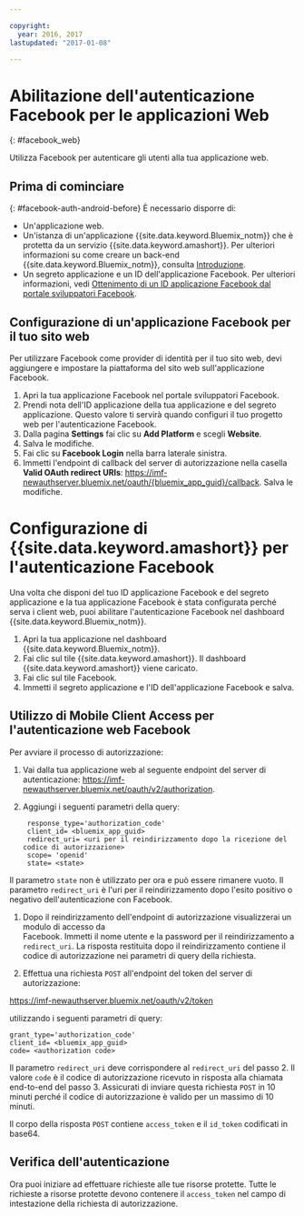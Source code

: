 ```yaml
---

copyright:
  year: 2016, 2017
lastupdated: "2017-01-08"

---
```


# Abilitazione dell'autenticazione Facebook per le applicazioni Web
{: #facebook_web}

Utilizza  Facebook per autenticare gli utenti alla tua applicazione web.

## Prima di cominciare
{: #facebook-auth-android-before}
È necessario disporre di:
* Un'applicazione web.  
* Un'istanza di un'applicazione  {{site.data.keyword.Bluemix_notm}} che è protetta da un servizio {{site.data.keyword.amashort}}. Per ulteriori informazioni su come creare un back-end {{site.data.keyword.Bluemix_notm}}, consulta [Introduzione](index.html).
* Un segreto applicazione e un ID dell'applicazione Facebook. Per ulteriori informazioni, vedi [Ottenimento di un ID applicazione Facebook dal portale sviluppatori Facebook](https://console.{DomainName}/docs/services/mobileaccess/facebook-auth-overview.html#facebook-appID).


## Configurazione di un'applicazione Facebook per il tuo sito web
Per utilizzare Facebook come provider di identità per il tuo sito web, devi aggiungere e impostare la piattaforma del sito web sull'applicazione Facebook.

1. Apri la tua applicazione Facebook nel portale sviluppatori Facebook.
1. Prendi nota dell'ID applicazione della tua applicazione e del segreto applicazione. Questo valore ti servirà quando configuri il tuo progetto web per l'autenticazione Facebook.
1. Dalla pagina **Settings** fai clic su **Add Platform** e scegli **Website**.
1. Salva le modifiche.
1. Fai clic su **Facebook Login** nella barra laterale sinistra.
1. Immetti l'endpoint di callback del server di autorizzazione nella casella **Valid OAuth redirect URIs**: https://imf-newauthserver.bluemix.net/oauth/{bluemix_app_guid}/callback. Salva le modifiche.




# Configurazione di {{site.data.keyword.amashort}} per l'autenticazione Facebook
Una volta che disponi del tuo ID applicazione Facebook e del segreto applicazione e la tua applicazione Facebook è stata configurata perché serva i client web, puoi abilitare l'autenticazione Facebook nel dashboard  {{site.data.keyword.Bluemix_notm}}.

1. Apri la tua applicazione nel dashboard {{site.data.keyword.Bluemix_notm}}.
1. Fai clic sul tile {{site.data.keyword.amashort}}. Il dashboard {{site.data.keyword.amashort}} viene caricato.
1. Fai clic sul tile Facebook.
1. Immetti il segreto applicazione e l'ID dell'applicazione Facebook e salva.




## Utilizzo di Mobile Client Access per l'autenticazione web Facebook

Per avviare il processo di autorizzazione:

1. Vai dalla tua applicazione web al seguente endpoint del server di autenticazione:  https://imf-newauthserver.bluemix.net/oauth/v2/authorization.

1. Aggiungi i seguenti parametri della query:
   ```
    response_type='authorization_code'
    client_id= <bluemix_app_guid>
    redirect_uri= <uri per il reindirizzamento dopo la ricezione del codice di autorizzazione>
    scope= 'openid'
    state= <state>
    ```


  Il parametro `state` non è utilizzato per ora e può essere rimanere vuoto.
  Il parametro `redirect_uri` è l'uri per il reindirizzamento dopo l'esito positivo o negativo dell'autenticazione con Facebook.

1. Dopo il reindirizzamento dell'endpoint di autorizzazione visualizzerai un modulo di accesso da      
   Facebook. Immetti il nome utente e la password per il reindirizzamento a `redirect_uri`.
   La risposta restituita dopo il reindirizzamento contiene il codice di autorizzazione nei parametri di query della richiesta.

1. Effettua una richiesta `POST` all'endpoint del token del server di autorizzazione:

  https://imf-newauthserver.bluemix.net/oauth/v2/token

  utilizzando i seguenti parametri di query:
  ```
  grant_type='authorization_code'
  client_id= <bluemix_app_guid>
  code= <authorization code>
  ```
Il parametro `redirect_uri` deve corrispondere al `redirect_uri` del passo 2.
Il valore `code` è il codice di autorizzazione ricevuto in risposta alla chiamata end-to-end del passo 3.
Assicurati di inviare questa richiesta `POST` in 10 minuti perché il codice di autorizzazione è valido per un massimo di 10 minuti.

  Il corpo della risposta `POST` contiene `access_token` e il `id_token` codificati in base64.

## Verifica dell'autenticazione
Ora puoi iniziare ad effettuare richieste alle tue risorse protette.
Tutte le richieste a risorse protette devono contenere il `access_token` nel campo di intestazione della richiesta di autorizzazione.
